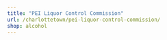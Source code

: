 ```yaml
---
title: "PEI Liquor Control Commission"
url: /charlottetown/pei-liquor-control-commission/
shop: alcohol
---
```

